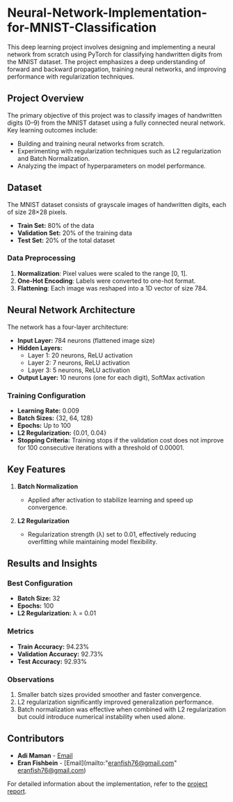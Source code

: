 # Neural-Network-Implementation-for-MNIST-Classification
This deep learning project involves designing and implementing a neural network from scratch using PyTorch for classifying handwritten digits from the MNIST dataset. 
The project emphasizes a deep understanding of forward and backward propagation, training neural networks, and improving performance with regularization techniques.

## Project Overview

The primary objective of this project was to classify images of handwritten digits (0–9) from the MNIST dataset using a fully connected neural network. Key learning outcomes include:
- Building and training neural networks from scratch.
- Experimenting with regularization techniques such as L2 regularization and Batch Normalization.
- Analyzing the impact of hyperparameters on model performance.

## Dataset

The MNIST dataset consists of grayscale images of handwritten digits, each of size 28×28 pixels. 

- **Train Set:** 80% of the data
- **Validation Set:** 20% of the training data
- **Test Set:** 20% of the total dataset

### Data Preprocessing
1. **Normalization**: Pixel values were scaled to the range [0, 1].
2. **One-Hot Encoding**: Labels were converted to one-hot format.
3. **Flattening**: Each image was reshaped into a 1D vector of size 784.

## Neural Network Architecture

The network has a four-layer architecture:
- **Input Layer:** 784 neurons (flattened image size)
- **Hidden Layers:**
  - Layer 1: 20 neurons, ReLU activation
  - Layer 2: 7 neurons, ReLU activation
  - Layer 3: 5 neurons, ReLU activation
- **Output Layer:** 10 neurons (one for each digit), SoftMax activation

### Training Configuration
- **Learning Rate:** 0.009
- **Batch Sizes:** {32, 64, 128}
- **Epochs:** Up to 100
- **L2 Regularization:** {0.01, 0.04}
- **Stopping Criteria:** Training stops if the validation cost does not improve for 100 consecutive iterations with a threshold of 0.00001.

## Key Features

1. **Batch Normalization**
   - Applied after activation to stabilize learning and speed up convergence.

2. **L2 Regularization**
   - Regularization strength (λ) set to 0.01, effectively reducing overfitting while maintaining model flexibility.

## Results and Insights

### Best Configuration
- **Batch Size:** 32
- **Epochs:** 100
- **L2 Regularization:** λ = 0.01

### Metrics
- **Train Accuracy:** 94.23%
- **Validation Accuracy:** 92.73%
- **Test Accuracy:** 92.93%

### Observations
1. Smaller batch sizes provided smoother and faster convergence.
2. L2 regularization significantly improved generalization performance.
3. Batch normalization was effective when combined with L2 regularization but could introduce numerical instability when used alone.

## Contributors

- **Adi Maman** - [Email](mailto:adimaman22@gmail.com)
- **Eran Fishbein** - [Email](mailto:"eranfish76@gmail.com" <eranfish76@gmail.com>)

For detailed information about the implementation, refer to the [project report](https://github.com/adimaman22/Neural-Network-Implementation-for-MNIST-Classification/blob/main/Neural%20Network%20Implementation%20for%20MNIST%20Classification%20-%20report.pdf).

